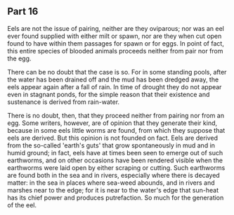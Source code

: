 ## Part 16

Eels are not the issue of pairing, neither are they oviparous; nor was an eel ever found supplied with either milt or spawn, nor are they when cut open found to have within them passages for spawn or for eggs.
In point of fact, this entire species of blooded animals proceeds neither from pair nor from the egg.

There can be no doubt that the case is so.
For in some standing pools, after the water has been drained off and the mud has been dredged away, the eels appear again after a fall of rain.
In time of drought they do not appear even in stagnant ponds, for the simple reason that their existence and sustenance is derived from rain-water.

There is no doubt, then, that they proceed neither from pairing nor from an egg.
Some writers, however, are of opinion that they generate their kind, because in some eels little worms are found, from which they suppose that eels are derived.
But this opinion is not founded on fact.
Eels are derived from the so-called 'earth's guts' that grow spontaneously in mud and in humid ground; in fact, eels have at times been seen to emerge out of such earthworms, and on other occasions have been rendered visible when the earthworms were laid open by either scraping or cutting.
Such earthworms are found both in the sea and in rivers, especially where there is decayed matter: in the sea in places where sea-weed abounds, and in rivers and marshes near to the edge; for it is near to the water's edge that sun-heat has its chief power and produces putrefaction.
So much for the generation of the eel.

